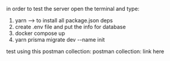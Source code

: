 in order to test the server open the terminal and type:

1. yarn --> to install all package.json deps
2. create .env file and put the info for database
3. docker compose up
4. yarn prisma migrate dev --name init

test using this postman collection:
postman collection: link here
